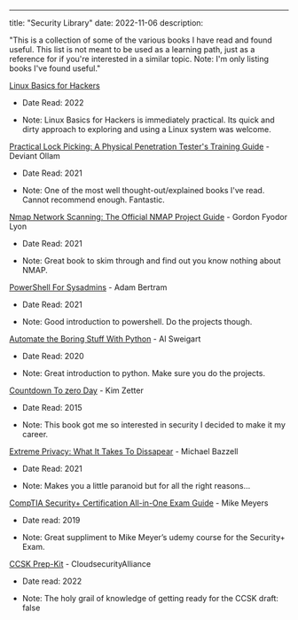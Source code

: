---
title: "Security Library"
date: 2022-11-06
description: 

"This is a collection of some of the various books I have read and found useful. This list is not meant to be used as a learning path, just as a reference for if you're interested in a similar topic. Note: I'm only listing books I've found useful."

[Linux Basics for Hackers](https://nostarch.com/linuxbasicsforhackers)

*   Date Read: 2022
    
*   Note: Linux Basics for Hackers is immediately practical. Its quick and dirty approach to exploring and using a Linux system was welcome.
    

[Practical Lock Picking: A Physical Penetration Tester's Training Guide](https://www.goodreads.com/book/show/8631270-practical-lock-picking?ac=1&from_search=true&qid=4Zi73RH9Ah&rank=1) - Deviant Ollam

*   Date Read: 2021
    
*   Note: One of the most well thought-out/explained books I've read. Cannot recommend enough. Fantastic.
    

[Nmap Network Scanning: The Official NMAP Project Guide](https://www.goodreads.com/book/show/6019856-nmap-network-scanning?ac=1&from_search=true&qid=B1HlvZ7exO&rank=1) - Gordon Fyodor Lyon

*   Date Read: 2021
    
*   Note: Great book to skim through and find out you know nothing about NMAP.
    

[PowerShell For Sysadmins](https://www.goodreads.com/book/show/56312243-powershell-for-sysadmins?ac=1&from_search=true&qid=BSWG6ezBEm&rank=1) - Adam Bertram

*   Date Read: 2021
    
*   Note: Good introduction to powershell. Do the projects though.
    

[Automate the Boring Stuff With Python](https://www.goodreads.com/book/show/22514127-automate-the-boring-stuff-with-python?ac=1&from_search=true&qid=pV1QSJJCBS&rank=1) - Al Sweigart

*   Date Read: 2020
    
*   Note: Great introduction to python. Make sure you do the projects.
    

[Countdown To zero Day](https://www.goodreads.com/book/show/18465875-countdown-to-zero-day?ac=1&from_search=true&qid=TTfwE4p5E2&rank=5) - Kim Zetter

*   Date Read: 2015
    
*   Note: This book got me so interested in security I decided to make it my career.
    

[Extreme Privacy: What It Takes To Dissapear](https://inteltechniques.com/book7.html) - Michael Bazzell

*   Date Read: 2021
    
*   Note: Makes you a little paranoid but for all the right reasons…
    

[CompTIA Security+ Certification All-in-One Exam Guide](https://www.goodreads.com/book/show/22896585-comptia-security-exam-guide?ac=1&from_search=true&qid=NxlbkfC59d&rank=4) - Mike Meyers

*   Date read: 2019
    
*   Note: Great suppliment to Mike Meyer’s udemy course for the Security+ Exam.
    

[CCSK Prep-Kit](https://cloudsecurityalliance.org/education/ccsk/study-guide/) - CloudsecurityAlliance

*   Date read: 2022
    
*   Note: The holy grail of knowledge of getting ready for the CCSK
draft: false 

